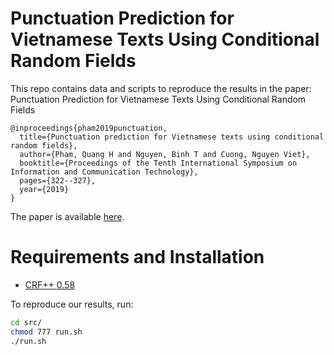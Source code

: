 # Punctuation Prediction for Vietnamese Texts Using Conditional Random Fields
This repo contains data and scripts to reproduce the results in the paper: Punctuation Prediction for Vietnamese Texts Using Conditional Random Fields
```
@inproceedings{pham2019punctuation,
  title={Punctuation prediction for Vietnamese texts using conditional random fields},
  author={Pham, Quang H and Nguyen, Binh T and Cuong, Nguyen Viet},
  booktitle={Proceedings of the Tenth International Symposium on Information and Communication Technology},
  pages={322--327},
  year={2019}
}
```

The paper is available [here](https://dl.acm.org/doi/10.1145/3368926.3369716).

# Requirements and Installation
- [CRF++ 0.58](https://taku910.github.io/crfpp/)

To reproduce our results, run:
``` sh
cd src/
chmod 777 run.sh
./run.sh
```

